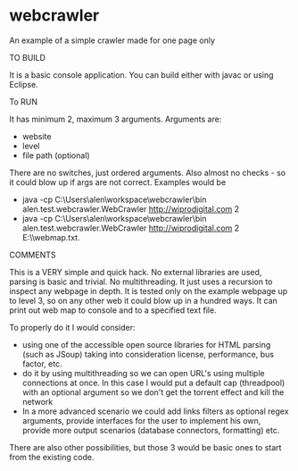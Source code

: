 # webcrawler
An example of a simple crawler made for one page only

TO BUILD

It is a basic console application. You can build either with javac or using Eclipse. 

To RUN

It has minimum 2, maximum 3 arguments. Arguments are: 
- website
- level
- file path (optional)

There are no switches, just ordered arguments. Also almost no checks - so it could blow up if args are not correct. Examples would be
- java -cp C:\Users\alen\workspace\webcrawler\bin alen.test.webcrawler.WebCrawler http://wiprodigital.com 2 
- java -cp C:\Users\alen\workspace\webcrawler\bin alen.test.webcrawler.WebCrawler http://wiprodigital.com 2 E:\\\webmap.txt.


COMMENTS

This is a VERY simple and quick hack. No external libraries are used, parsing is basic and trivial. No multithreading. It just uses a recursion to inspect any webpage in depth. It is tested only on the example webpage up to level 3, so on any other web it could blow up in a hundred ways. 
It can print out web map to console and to a specified text file.

To properly do it I would consider: 
- using one of the accessible open source libraries for HTML parsing (such as JSoup) taking into consideration license, performance, bus factor, etc.
- do it by using multithreading so we can open URL's using multiple connections at once. In this case I would put a default cap (threadpool) with an optional argument so we don't get the torrent effect and kill the network
- In a more advanced scenario we could add links filters as optional regex arguments, provide interfaces for the user to implement his own, provide more output scenarios (database connectors, formatting) etc.

There are also other possibilities, but those 3 would be basic ones to start from the existing code.
